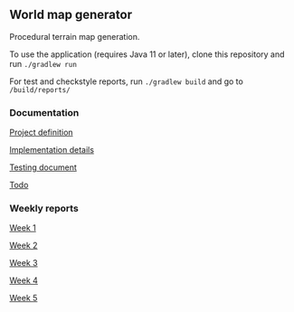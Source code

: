 ## World map generator

Procedural terrain map generation.

To use the application (requires Java 11 or later), clone this repository and run `./gradlew run` 

For test and checkstyle reports, run `./gradlew build` and go to `/build/reports/` 

### Documentation
[Project definition](/documentation/Definition.md)

[Implementation details](/documentation/Implementation.md)

[Testing document](/documentation/Testing.md)

[Todo](/documentation/Todo.md)

### Weekly reports
[Week 1](/documentation/Week1.md)

[Week 2](/documentation/Week2.md)

[Week 3](/documentation/Week3.md)

[Week 4](/documentation/Week4.md)

[Week 5](/documentation/Week5.md)